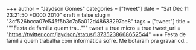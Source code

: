 
+++
author = "Jaydson Gomes"
categories = ["tweet"]
date = "Sat Dec 11 23:21:50 +0000 2010"
draft = false
slug = "3cf526bcca07e545f5b3c7a5a012d48633297ce8"
tags = ["tweet"]
title = """Festa de familia quem tra..."""
tweet = true
micro = true
tweet_url = "https://twitter.com/jaydson/status/13735238668652544"
+++
Festa de familia quem trabalha com informática sofre. Me botaram pra gravar cd...
